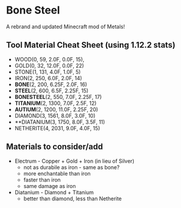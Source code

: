 # Bone Steel
A rebrand and updated Minecraft mod of Metals!

## Tool Material Cheat Sheet (using 1.12.2 stats)
* WOOD(0, 59, 2.0F, 0.0F, 15),
* GOLD(0, 32, 12.0F, 0.0F, 22)
* STONE(1, 131, 4.0F, 1.0F, 5)
* IRON(2, 250, 6.0F, 2.0F, 14)
*  **BONE**(2, 200, 6.25F, 2.0F, 16)
*  **STEEL**(2, 600, 6.5F, 2.25F, 15)
*  **BONESTEEL**(2, 550, 7.0F, 2.25F, 17)
*  **TITANIUM**(2, 1300, 7.0F, 2.5F, 12)
*  **AUTIUM**(2, 1200, 11.0F, 2.25F, 20)
* DIAMOND(3, 1561, 8.0F, 3.0F, 10)
*  **DIATANIUM(3, 1750, 8.0F, 3.5F, 11)
* NETHERITE(4, 2031, 9.0F, 4.0F, 15)


## Materials to consider/add
* Electrum - Copper + Gold + Iron (in lieu of Silver)
  * not as durabile as iron - same as bone? 
  * more enchantable than iron
  * faster than iron
  * same damage as iron
* Diatanium - Diamond + Titanium
  * better than diamond, less than Netherite

